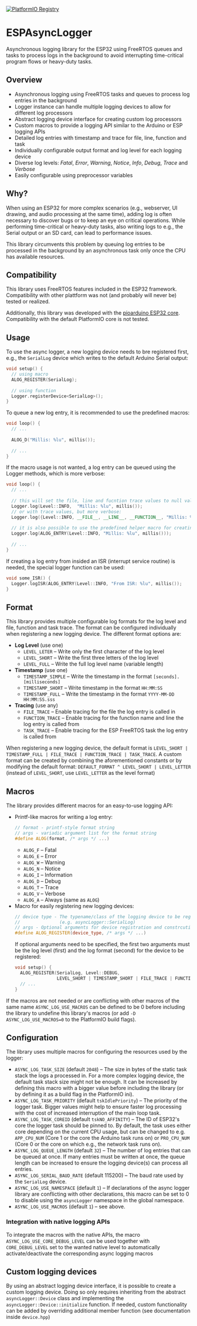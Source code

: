 [![PlatformIO Registry](https://badges.registry.platformio.org/packages/duevil/library/ESPAsyncLogger.svg)](https://registry.platformio.org/libraries/duevil/ESPAsyncLogger)

# ESPAsyncLogger

Asynchronous logging library for the ESP32 using FreeRTOS queues and tasks to process logs in the background to avoid
interrupting time-critical program flows or heavy-duty tasks.

## Overview

- Asynchronous logging using FreeRTOS tasks and queues to process log entries in the background
- Logger instance can handle multiple logging devices to allow for different log processors
- Abstract logging device interface for creating custom log processors
- Custom macros to provide a logging API similar to the Arduino or ESP logging APIs
- Detailed log entries with timestamp and trace for file, line, function and task
- Individually configurable output format and log level for each logging device
- Diverse log levels: _Fatal_, _Error_, _Warning_, _Notice_, _Info_, _Debug_, _Trace_ and _Verbose_
- Easily configurable using preprocessor variables

## Why?

When using an ESP32 for more complex scenarios (e.g., webserver, UI drawing, and audio processing at the same time),
adding log is often necessary to discover bugs or to keep an eye on critical operations. While performing time-critical
or heavy-duty tasks, also writing logs to e.g., the Serial output or an SD card, can lead to performance issues.

This library circumvents this problem by queuing log entries to be processed in the background by an asynchronous task
only once the CPU has available resources.

## Compatibility

This library uses FreeRTOS features included in the ESP32 framework. Compatibility with other plattform was not (and
probably will never be) tested or realized.

Additionally, this library was developed with
the [pioarduino ESP32 core](https://github.com/pioarduino/platform-espressif32/). Compatibility with the default
PlatformIO core is not tested.

## Usage

To use the async logger, a new logging device needs to bre registered first, e.g., the `SerialLog` device which writes
to the default Arduino Serial output:

```c++
void setup() {
  // using macro
  ALOG_REGISTER(SerialLog);
  
  // using function
  Logger.registerDevice<SerialLog>();
} 
```

To queue a new log entry, it is recommended to use the predefined macros:

```c++
void loop() {
  // ...
  
  ALOG_D("Millis: %lu", millis());
  
  // ...
}
```

If the macro usage is not wanted, a log entry can be queued using the Logger methods, which is more verbose:

```c++
void loop() {
  // ...
  
  // this will set the file, line and fucntion trace values to null values:
  Logger.log(Level::INFO,  "Millis: %lu", millis());
  // or with trace values, but more verbose:
  Logger.log({Level::INFO, __FILE__, __LINE__, __FUNCTION__, "Millis: %lu", millis()});
  
  // it is also possible to use the predefined helper macro for creating a new entry:
  Logger.log(ALOG_ENTRY(Level::INFO, "Millis: %lu", millis()));
  
  // ...
}
```

If creating a log entry from insided an ISR (interrupt service routine) is needed, the special logger function can be
used:

```c++
void some_ISR() {
  Logger.logISR(ALOG_ENTRY(Level::INFO, "From ISR: %lu", millis());
}
```

## Format

This library provides multiple configurable log formats for the log level and file, function and task trace.
The format can be configured individually when registering a new logging device. The different format options are:

- **Log Level** (use one)
    - `LEVEL_LETER` – Write only the first character of the log level
    - `LEVEL_SHORT` – Write the first three letters of the log level
    - `LEVEL_FULL` – Write the full log level name (variable length)
- **Timestamp** (use one)
    - `TIMESTAMP_SIMPLE` – Write the timestamp in the format `[seconds].[milliseconds]`
    - `TIMESTAMP_SHORT` – Write timestamp in the format `HH:MM:SS`
    - `TIMESTAMP_FULL` – Write the timestamp in the format `YYYY-MM-DD HH:MM:SS.sss`
- **Tracing** (use any)
    - `FILE_TRACE` – Enable tracing for the file the log entry is called in
    - `FUNCTION_TRACE` – Enable tracing for the function name and line the log entry is called from
    - `TASK_TRACE` – Enable tracing for the ESP FreeRTOS task the log entry is called from

When registering a new logging device, the default format is
`LEVEL_SHORT | TIMESTAMP_FULL | FILE_TRACE | FUNCTION_TRACE | TASK_TRACE`. A custom format can be created by combining
the aforementioned constants or by modifying the default format: `DEFAULT_FORMAT ^ LEVEL_SHORT | LEVEL_LETTER` (instead
of `LEVEL_SHORT`, use `LEVEL_LETTER` as the level format)

## Macros

The library provides different macros for an easy-to-use logging API:

- Printf-like macros for writing a log entry:
  ```c++
  // format - printf-style format string
  // args - variadic argument list for the format string
  #define ALOG(format, /* args */ ...)
  ```
    - `ALOG_F` – Fatal
    - `ALOG_E` – Error
    - `ALOG_W` – Warning
    - `ALOG_N` – Notice
    - `ALOG_I` – Information
    - `ALOG_D` – Debug
    - `ALOG_T` – Trace
    - `ALOG_V` – Verbose
    - `ALOG_A` – Always (same as `ALOG`)
- Macro for easily registering new logging devices:
  ```c++
  // device type - The typename/class of the logging device to be registred 
  //               (e.g. asyncLogger::SerialLog)
  // args - Optional arguments for device registration and constrcution
  #define ALOG_REGISTER(device_type, /* args */ ...)
  ```
  If optional arguments need to be specified, the first two arguments must be the log level (first)
  and the log format (second) for the device to be registered:
  ```c++
  void setup() {
    ALOG_REGISTER(SerialLog, Level::DEBUG, 
                  LEVEL_SHORT | TIMESTAMP_SHORT | FILE_TRACE | FUNCTION_TRACE);
    // ...
  } 
  ```

If the macros are not needed or are conflicting with other macros of the same name `ASYNC_LOG_USE_MACROS` can be defined
to be 0 before including the library to undefine this library's macros (or add `-D ASYNC_LOG_USE_MACROS=0` to the
PlatformIO build flags).

## Configuration

The library uses multiple macros for configuring the resources used by the logger:

- `ASYNC_LOG_TASK_SIZE` (default `2048`) – The size in bytes of the static task stack the logs a processed in. For a
  more complex logging device, the default task stack size might not be enough. It can be increased by defining this
  macro with a bigger value before including the library (or by defining it as a build flag in the PlatformIO ini).
- `ASYNC_LOG_TASK_PRIORITY` (default `tskIdlePriority`) – The priority of the logger task. Bigger values might help to
  ensure faster log processing with the cost of increased interruption of the main loop task.
- `ASYNC_LOG_TASK_COREID` (default `tskNO_AFFINITY`) – The ID of ESP32's core the logger task should be pinned to. By
  default, the task uses either core depending on the current CPU usage, but can be changed to e.g. `APP_CPU_NUM` (Core
  1 or the core the Arduino task runs on) or `PRO_CPU_NUM` (Core 0 or the core on which e.g., the network task runs on).
- `ASYNC_LOG_QUEUE_LENGTH` (default `32`) – The number of log entries that can be queued at once. If many entries must
  be written at once, the queue length can be increased to ensure the logging device(s) can process all entries.
- `ASYNC_LOG_SERIAL_BAUD_RATE` (default 115200) – The baud rate used by the `SerialLog` device.
- `ASYNC_LOG_USE_NAMESPACE` (default `1`) – If declarations of the async logger library are conflicting with other
  declarations, this macro can be set to 0 to disable using the `asyncLogger` namespace in the global namespace.
- `ASYNC_LOG_USE_MACROS` (default `1`) – see above.

### Integration with native logging APIs

To integrate the macros with the native APIs, the macro `ASYNC_LOG_USE_CORE_DEBUG_LEVEL` can be used together with
`CORE_DEBUG_LEVEL` set to the wanted native level to automatically activate/deactivate the corresponding async logging
macros

## Custom logging devices

By using an abstract logging device interface, it is possible to create a custom logging device. Doing so only requires
inheriting from the abstract `asyncLogger::Device` class and implementing the `asyncLogger::Device::initialize`
function. If needed, custom functionality can be added by overriding additional member function (see documentation
inside `device.hpp`) 
